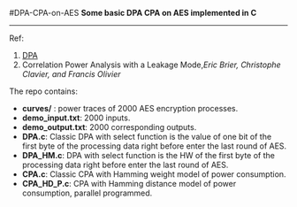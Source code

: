 #DPA-CPA-on-AES
**Some basic DPA CPA on AES implemented in C**
___
Ref:
1. [DPA](https://www.google.com/url?sa=t&rct=j&q=&esrc=s&source=web&cd=&ved=2ahUKEwj2zdbM5aT0AhW3QvEDHejuAioQFnoECAUQAQ&url=https%3A%2F%2Fpaulkocher.com%2Fdoc%2FDifferentialPowerAnalysis.pdf&usg=AOvVaw00fRfOSHbK1JArAuBTcKGE)
2. Correlation Power Analysis with a Leakage
   Mode,*Eric Brier, Christophe Clavier, and Francis Olivier*

The repo contains:
- **curves/** : power traces of 2000 AES encryption processes.
- **demo_input.txt**: 2000 inputs.
- **demo_output.txt**: 2000 corresponding outputs.
- **DPA.c**: Classic DPA with select function is the value of one bit of the first byte of the processing data right before enter the last round of AES.
- **DPA_HM.c**: DPA with select function is the HW of the first byte of the processing data right before enter the last round of AES.
- **CPA.c**: Classic CPA with Hamming weight model of power consumption.
- **CPA_HD_P.c**: CPA with Hamming distance model of power consumption, parallel programmed.
